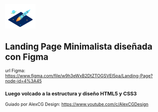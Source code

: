 <img  src='./ilustraciones/ilustracion.svg' height='80px'>

# Landing Page Minimalista diseñada con Figma
url Figma: https://www.figma.com/file/w9h3eWxB2DtZTOGSVEI5pa/Landing-Page?node-id=4%3A45

### Luego volcado a la estructura y diseño HTML5 y CSS3

Guiado por AlexCG Design: https://www.youtube.com/c/AlexCGDesign
